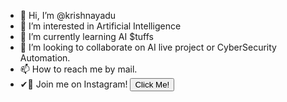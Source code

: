 - 👋 Hi, I’m @krishnayadu
- 👀 I’m interested in Artificial Intelligence
- 🌱 I’m currently learning AI $tuffs
- 💞️ I’m looking to collaborate on AI live project or CyberSecurity Automation.
- 📫 How to reach me by mail.
- ✔🤝 Join me on Instagram! <button name="button"  onclick="http://www.instagram.com/its_krishna_0">Click Me!</button>

<!---
krishnayadu/krishnayadu is a ✨ special ✨ repository because its `README.md` (this file) appears on your GitHub profile.
You can click the Preview link to take a look at your changes.
--->
